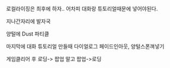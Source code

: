 

로컬라이징은 최후에 하자.. 어차피 대화랑 튜토리얼때문에 넣어야된다.


지나간자리에 발자국

양털에 Dust 파티클

마지막에 대화 튜토리얼 만들때
다이얼로그 페이드인아웃, 양털스폰껴넣기

게임클리어 후 로딩-> 팝업 말고 팝업->로딩
